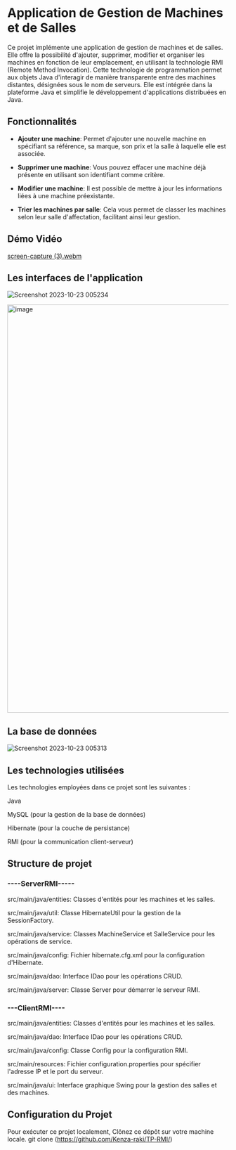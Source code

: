 # Application de Gestion de Machines et de Salles



Ce projet implémente une application de gestion de machines et de salles. Elle offre la possibilité d'ajouter, supprimer, modifier et organiser les machines en fonction de leur emplacement, en utilisant la technologie RMI (Remote Method Invocation). Cette technologie de programmation permet aux objets Java d'interagir de manière transparente entre des machines distantes, désignées sous le nom de serveurs. Elle est intégrée dans la plateforme Java et simplifie le développement d'applications distribuées en Java.

## Fonctionnalités

- **Ajouter une machine**: Permet d'ajouter une nouvelle machine en spécifiant sa référence, sa marque, son prix et la salle à laquelle elle est associée.

- **Supprimer une machine**: Vous pouvez effacer une machine déjà présente en utilisant son identifiant comme critère.

- **Modifier une machine**: Il est possible de mettre à jour les informations liées à une machine préexistante.

- **Trier les machines par salle**: Cela vous permet de classer les machines selon leur salle d'affectation, facilitant ainsi leur gestion.

## Démo Vidéo

[screen-capture (3).webm](https://github.com/Kenza-raki/TP-RMI/assets/116951093/16bcdf80-655c-4684-9328-819fbb7af519)



## Les interfaces de l'application

![Screenshot 2023-10-23 005234](https://github.com/Kenza-raki/TP-RMI/assets/116951093/629dc21f-d47e-473a-8be4-f9801092cb5e)

<img width="929" alt="image" src="https://github.com/Kenza-raki/TP-RMI/assets/116951093/f52c58ff-9bd3-4a07-a31e-96bf8f7adac9">


## La base de données 

![Screenshot 2023-10-23 005313](https://github.com/Kenza-raki/TP-RMI/assets/116951093/7a7439c3-fc5a-4d81-94b8-665000b04192)


## Les technologies utilisées 

Les technologies employées dans ce projet sont les suivantes :

Java

MySQL (pour la gestion de la base de données)

Hibernate (pour la couche de persistance)

RMI (pour la communication client-serveur)


## Structure de projet 

### ----ServerRMI-----

src/main/java/entities: Classes d'entités pour les machines et les salles.

src/main/java/util: Classe HibernateUtil pour la gestion de la SessionFactory.

src/main/java/service: Classes MachineService et SalleService pour les opérations de service.

src/main/java/config: Fichier hibernate.cfg.xml pour la configuration d'Hibernate.

src/main/java/dao: Interface IDao pour les opérations CRUD.

src/main/java/server: Classe Server pour démarrer le serveur RMI.

### ---ClientRMI---- 

src/main/java/entities: Classes d'entités pour les machines et les salles.

src/main/java/dao: Interface IDao pour les opérations CRUD.

src/main/java/config: Classe Config pour la configuration RMI.

src/main/resources: Fichier configuration.properties pour spécifier l'adresse IP et le port du serveur.

src/main/java/ui: Interface graphique Swing pour la gestion des salles et des machines.

## Configuration du Projet

Pour exécuter ce projet localement,
Clônez ce dépôt sur votre machine locale.
git clone (https://github.com/Kenza-raki/TP-RMI/)
